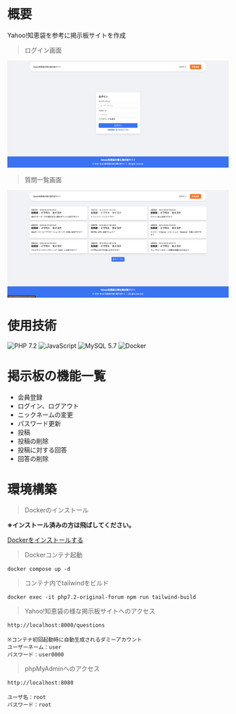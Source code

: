# 概要  
Yahoo!知恵袋を参考に掲示板サイトを作成

> ログイン画面

![掲示板アプリのログイン画面](./assets/img/login.jpg)

> 質問一覧画面

![掲示板アプリの質問一覧画面](./assets/img/questions.jpg)

# 使用技術
![PHP 7.2](https://img.shields.io/badge/PHP-7.2-777BB4.svg?style=flat-square&logo=php)
![JavaScript](https://img.shields.io/badge/Javascript-276DC3.svg?logo=javascript&style=flat)
![MySQL 5.7](https://img.shields.io/badge/MySQL-5.7-4479A1.svg?style=flat-square&logo=mysql)
![Docker](https://img.shields.io/badge/Docker-Docker--compose-2496ED.svg?style=flat-square&logo=docker) 

# 掲示板の機能一覧
- 会員登録 
- ログイン、ログアウト 
- ニックネームの変更 
- パスワード更新 
- 投稿
- 投稿の削除
- 投稿に対する回答
- 回答の削除

# 環境構築

> Dockerのインストール
  
**※インストール済みの方は飛ばしてください。**

[Dockerをインストールする](https://www.docker.com/)

> Dockerコンテナ起動

```
docker compose up -d
```

> コンテナ内でtailwindをビルド

```
docker exec -it php7.2-original-forum npm run tailwind-build
```

> Yahoo!知恵袋の様な掲示板サイトへのアクセス

```
http://localhost:8000/questions

※コンテナ初回起動時に自動生成されるダミーアカウント
ユーザーネーム：user
パスワード：user0000
```

> phpMyAdminへのアクセス

```
http://localhost:8080

ユーザ名：root
パスワード：root
```